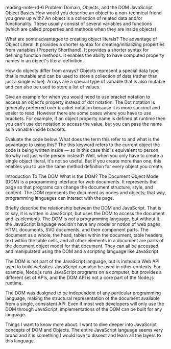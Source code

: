 reading-note-rd-6
Problem Domain, Objects, and the DOM
JavaScript Object Basics
How would you describe an object to a non-technical friend you grew up with? An object is a collection of related data and/or functionality. These usually consist of several variables and functions (which are called properties and methods when they are inside objects).

What are some advantages to creating object literals? The advantage of Object Literal: It provides a shorter syntax for creating/initializing properties from variables (Property Shorthand). It provides a shorter syntax for defining function methods. It enables the ability to have computed property names in an object's literal definition.

How do objects differ from arrays? Objects represent a special data type that is mutable and can be used to store a collection of data (rather than just a single value). Arrays are a special type of variable that is also mutable and can also be used to store a list of values.

Give an example for when you would need to use bracket notation to access an object’s property instead of dot notation. The Dot notation is generally preferred over bracket notation because it is more succinct and easier to read. However there are some cases where you have to use brackets. For example, if an object property name is defined at runtime then you can't use dot notation to access the value, but you can pass the name as a variable inside brackets.

Evaluate the code below. What does the term this refer to and what is the advantage to using this? The this keyword refers to the current object the code is being written inside — so in this case this is equivalent to person. So why not just write person instead? Well, when you only have to create a single object literal, it's not so useful. But if you create more than one, this enables you to use the same method definition for every object you create.

Introduction To The DOM
What is the DOM? The Document Object Model (DOM) is a programming interface for web documents. It represents the page so that programs can change the document structure, style, and content. The DOM represents the document as nodes and objects; that way, programming languages can interact with the page.

Briefly describe the relationship between the DOM and JavaScript. That is to say, it is written in JavaScript, but uses the DOM to access the document and its elements. The DOM is not a programming language, but without it, the JavaScript language wouldn't have any model or notion of web pages, HTML documents, SVG documents, and their component parts. The document as a whole, the head, tables within the document, table headers, text within the table cells, and all other elements in a document are parts of the document object model for that document. They can all be accessed and manipulated using the DOM and a scripting language like JavaScript.

The DOM is not part of the JavaScript language, but is instead a Web API used to build websites. JavaScript can also be used in other contexts. For example, Node.js runs JavaScript programs on a computer, but provides a different set of APIs, and the DOM API is not a core part of the Node.js runtime.

The DOM was designed to be independent of any particular programming language, making the structural representation of the document available from a single, consistent API. Even if most web developers will only use the DOM through JavaScript, implementations of the DOM can be built for any language.

Things I want to know more about.
I want to dive deeper into JavaScript concepts of DOM and Objects. The entire JavaScript language seems very broad and it is something I would love to dissect and learn all the layers to this language.